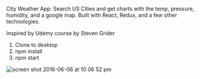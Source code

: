 City Weather App: 
Search US Cities and get charts with the temp, pressure, humidity, and a google map. Built with React, Redux, and a few other technologies. 

Inspired by Udemy course by Steven Grider

1. Clone to desktop
2. npm install
3. npm start 

![screen shot 2016-06-06 at 10 06 52 pm](https://cloud.githubusercontent.com/assets/6344422/15845806/d0626ade-2c33-11e6-9dfb-0c36277cd595.png)
